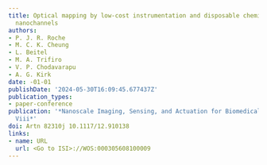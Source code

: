 ```yaml
---
title: Optical mapping by low-cost instrumentation and disposable chemically induced
  nanochannels
authors:
- P. J. R. Roche
- M. C. K. Cheung
- L. Beitel
- M. A. Trifiro
- V. P. Chodavarapu
- A. G. Kirk
date: -01-01
publishDate: '2024-05-30T16:09:45.677437Z'
publication_types:
- paper-conference
publication: '*Nanoscale Imaging, Sensing, and Actuation for Biomedical Applications
  Viii*'
doi: Artn 82310j 10.1117/12.910138
links:
- name: URL
  url: <Go to ISI>://WOS:000305608100009
---
```

